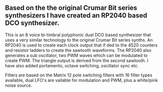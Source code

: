 ## Based on the the original Crumar Bit series synthesizers I have created an RP2040 based DCO synthesizer.

This is an 8 voice bi-timbral polyphonic dual DCO based synthesizer that uses a very similar technology to the original Crumar Bit series synths. An RP2040 is used to create each clock output that if ded to the 4520 counters and resistor ladders to create the sawtooth waveforms.
The RP2040 also generates a sub oscillator, two PWM waves which can be modulated to create PWM. The triangle output is derived from the second sawtooth. I have also added portamento, octave switching, oscillator sync etc.

Filters are based on the Matrix 12 pole switching filters with 16 filter types available, dual LFO's are vailable for modulation and PWM, plus a white/pink noise source.
